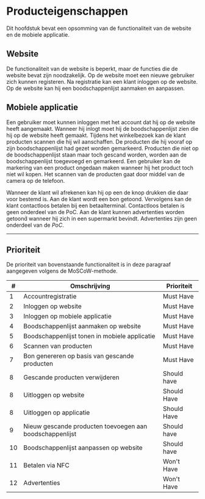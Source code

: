 # Producteigenschappen

Dit hoofdstuk bevat een opsomming van de functionaliteit van de website en de mobiele applicatie. 

## Website

De functionaliteit van de website is beperkt, maar de functies die de website bevat zijn
noodzakelijk. Op de website moet een nieuwe gebruiker zich kunnen registeren. Na registratie kan
een klant inloggen op de website. Op de website kan hij een boodschappenlijst aanmaken en 
aanpassen.

## Mobiele applicatie

Een gebruiker moet kunnen inloggen met het account dat hij op de website heeft aangemaakt.  Wanneer
hij inlogt moet hij de boodschappenlijst zien die hij op de website heeft gemaakt. Tijdens het
winkelbezoek kan de klant producten scannen die hij wil aanschaffen. De producten die hij vooraf op
zijn boodschappenlijst had gezet worden gemarkeerd. Producten die niet op de boodschappenlijst
staan maar toch gescand worden, worden aan de boodschappenlijst toegevoegd en gemarkeerd. Een
gebruiker kan de markering van een product ongedaan maken wanneer hij het product toch niet wil
kopen. Het scannen van de producten gaat door middel van de camera op de telefoon. 

Wanneer de klant wil afrekenen kan hij op een de knop drukken die daar voor bestemd is. Aan de
klant wordt een bon getoond. Vervolgens kan de klant contactloos betalen bij een betaalterminal.
Contactloos betalen is geen onderdeel van de PoC. Aan de klant kunnen advertenties worden getoonḋ
wanneer hij zich in een supermarkt bevindt. Advertenties zijn geen onderdeel van de _PoC_.

---

## Prioriteit
De prioriteit van bovenstaande functionaliteit is in deze paragraaf aangegeven volgenѕ de
MoSCoW-methode.

| #  | Omschrijving                                             | Prioriteit  |
|----|----------------------------------------------------------|-------------|
| 1  | Accountregistratie                                       | Must Have   |
| 2  | Inloggen op website                                      | Must Have   |
| 3  | Inloggen op mobiele applicatie                           | Must Have   |
| 4  | Boodschappenlijst aanmaken op website                    | Must Have   |
| 5  | Boodschappenlijst tonen in mobiele applicatie            | Must Have   |
| 6  | Scannen van producten                                    | Must Have   |
| 7  | Bon genereren op basis van gescande producten            | Must Have   |
| 8  | Gescande producten verwijderen                           | Should have |
| 8  | Uitloggen op website                                     | Should Have |
| 8  | Uitloggen op applicatie                                  | Should Have |
| 9  | Nieuw gescande producten toevoegen aan boodschappenlijst | Should have |
| 10 | Boodschappenlijst aanpassen op website                   | Should have |
| 11 | Betalen via NFC                                          | Won't Have  |
| 12 | Advertenties                                             | Won't Have  |
